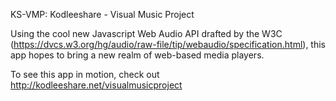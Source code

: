 KS-VMP: Kodleeshare - Visual Music Project

Using the cool new Javascript Web Audio API drafted by the W3C (https://dvcs.w3.org/hg/audio/raw-file/tip/webaudio/specification.html), this app hopes to bring a new realm of web-based media players.

To see this app in motion, check out http://kodleeshare.net/visualmusicproject